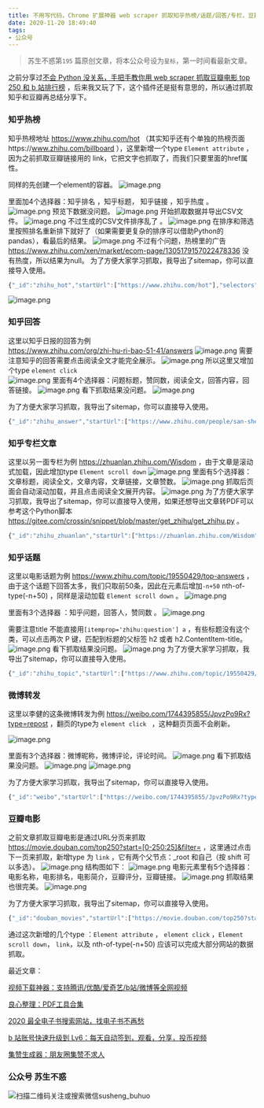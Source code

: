 ```yaml
---
title: 不用写代码，Chrome 扩展神器 web scraper 抓取知乎热榜/话题/回答/专栏，豆瓣电影
date: 2020-11-20 18:49:40
tags:
- 公众号
---
```

> 苏生不惑第`195` 篇原创文章，将本公众号设为`星标`，第一时间看最新文章。

之前分享过[不会 Python 没关系，手把手教你用 web scraper 抓取豆瓣电影 top 250 和 b 站排行榜](https://mp.weixin.qq.com/s/6UrMYkJoQGhNS_JvCZYwWA) ，后来我又玩了下，这个插件还是挺有意思的，所以通过抓取知乎和豆瓣再总结分享下。

### 知乎热榜
知乎热榜地址 https://www.zhihu.com/hot  （其实知乎还有个单独的热榜页面https://www.zhihu.com/billboard ），这里新增一个type `Element attribute` ，因为之前抓取豆瓣链接用的 link，它把文字也抓取了，而我们只要里面的href属性。

同样的先创建一个element的容器。
![image.png](https://upload-images.jianshu.io/upload_images/23152173-18e11ee17b7f2f13.png?imageMogr2/auto-orient/strip%7CimageView2/2/w/1240)

里面加4个选择器：知乎排名 ，知乎标题， 知乎链接 ，知乎热度 。
![image.png](https://upload-images.jianshu.io/upload_images/23152173-5af1882718979e0a.png?imageMogr2/auto-orient/strip%7CimageView2/2/w/1240)
预览下数据没问题。
![image.png](https://upload-images.jianshu.io/upload_images/23152173-24935e13fbd0455b.png?imageMogr2/auto-orient/strip%7CimageView2/2/w/1240)
开始抓取数据并导出CSV文件。
![image.png](https://upload-images.jianshu.io/upload_images/23152173-cfbf4b54ee671e9e.png?imageMogr2/auto-orient/strip%7CimageView2/2/w/1240)
不过生成的CSV文件排序乱了  。
![image.png](https://upload-images.jianshu.io/upload_images/23152173-09010d986c156d33.png?imageMogr2/auto-orient/strip%7CimageView2/2/w/1240)
在排序和筛选里按照排名重新排下就好了（如果需要更复杂的排序可以借助Python的pandas），看最后的结果。
![image.png](https://upload-images.jianshu.io/upload_images/23152173-acc96121f9326100.png?imageMogr2/auto-orient/strip%7CimageView2/2/w/1240)
不过有个问题，热榜里的广告 https://www.zhihu.com/xen/market/ecom-page/1305179157022478336 没有热度，所以结果为null。 
为了方便大家学习抓取，我导出了sitemap，你可以直接导入使用。
```js
{"_id":"zhihu_hot","startUrl":["https://www.zhihu.com/hot"],"selectors":[{"id":"知乎排名","type":"SelectorText","parentSelectors":["内容容器"],"selector":"div.HotItem-rank","multiple":false,"regex":"","delay":0},{"id":"知乎标题","type":"SelectorText","parentSelectors":["内容容器"],"selector":"h2","multiple":false,"regex":"","delay":0},{"id":"知乎链接","type":"SelectorElementAttribute","parentSelectors":["内容容器"],"selector":".HotItem-content a","multiple":false,"extractAttribute":"href","delay":0},{"id":"知乎热度","type":"SelectorText","parentSelectors":["内容容器"],"selector":"div.HotItem-metrics","multiple":false,"regex":"","delay":0},{"id":"内容容器","type":"SelectorElement","parentSelectors":["_root"],"selector":"section","multiple":true,"delay":0}]}
```
![image.png](https://upload-images.jianshu.io/upload_images/23152173-6813b967bbca7647.png?imageMogr2/auto-orient/strip%7CimageView2/2/w/1240)

### 知乎回答
这里以知乎日报的回答为例  
https://www.zhihu.com/org/zhi-hu-ri-bao-51-41/answers 
![image.png](https://upload-images.jianshu.io/upload_images/23152173-3ab27631a502be51.png?imageMogr2/auto-orient/strip%7CimageView2/2/w/1240)
需要注意知乎的回答需要点击阅读全文才能完全展示。
![image.png](https://upload-images.jianshu.io/upload_images/23152173-5af6a554ed66b5d0.png?imageMogr2/auto-orient/strip%7CimageView2/2/w/1240)
所以这里又增加个type `element click`  
![image.png](https://upload-images.jianshu.io/upload_images/23152173-af3c9b14782225a4.png?imageMogr2/auto-orient/strip%7CimageView2/2/w/1240)
里面有4个选择器：问题标题，赞同数，阅读全文，回答内容，回答链接。
![image.png](https://upload-images.jianshu.io/upload_images/23152173-0e7d0a63274e249a.png?imageMogr2/auto-orient/strip%7CimageView2/2/w/1240)
看下抓取结果没问题。
![image.png](https://upload-images.jianshu.io/upload_images/23152173-331fa72ff0a9867e.png?imageMogr2/auto-orient/strip%7CimageView2/2/w/1240)

为了方便大家学习抓取，我导出了sitemap，你可以直接导入使用。
```js
{"_id":"zhihu_answer","startUrl":["https://www.zhihu.com/people/san-sheng-ruo-meng/answers"],"selectors":[{"id":"回答容器","type":"SelectorElement","parentSelectors":["_root"],"selector":"div.List-item","multiple":true,"delay":0},{"id":"问题标题","type":"SelectorText","parentSelectors":["回答容器"],"selector":"[itemprop='zhihu:question'] a","multiple":false,"regex":"","delay":0},{"id":"赞同数","type":"SelectorText","parentSelectors":["回答容器"],"selector":"button.VoteButton--up","multiple":false,"regex":"","delay":0},{"id":"阅读全文","type":"SelectorElementClick","parentSelectors":["回答容器"],"selector":"button.ContentItem-more","multiple":true,"delay":2000,"clickElementSelector":"button.ContentItem-more","clickType":"clickOnce","discardInitialElements":"do-not-discard","clickElementUniquenessType":"uniqueText"},{"id":"回答内容","type":"SelectorText","parentSelectors":["回答容器"],"selector":"div.RichContent-inner","multiple":false,"regex":"","delay":0},{"id":"回答链接","type":"SelectorElementAttribute","parentSelectors":["回答容器"],"selector":"[itemprop='zhihu:question'] a","multiple":false,"extractAttribute":"href","delay":0}]}
```

### 知乎专栏文章

这里以另一面专栏为例 https://zhuanlan.zhihu.com/Wisdom  ，由于文章是滚动式加载，因此增加type `Element scroll down`
![image.png](https://upload-images.jianshu.io/upload_images/23152173-654a05c6a19f4544.png?imageMogr2/auto-orient/strip%7CimageView2/2/w/1240)
里面有5个选择器：文章标题，阅读全文，文章内容，文章链接，文章赞数。
![image.png](https://upload-images.jianshu.io/upload_images/23152173-9ed9aa216b2e9768.png?imageMogr2/auto-orient/strip%7CimageView2/2/w/1240)
抓取后页面会自动滚动加载，并且点击阅读全文展开内容。
![image.png](https://upload-images.jianshu.io/upload_images/23152173-a240067de240ef73.png?imageMogr2/auto-orient/strip%7CimageView2/2/w/1240)
为了方便大家学习抓取，我导出了sitemap，你可以直接导入使用，如果还想导出文章转PDF可以参考这个Python脚本 https://gitee.com/crossin/snippet/blob/master/get_zhihu/get_zhihu.py 。
```js
{"_id":"zhihu_zhuanlan","startUrl":["https://zhuanlan.zhihu.com/Wisdom"],"selectors":[{"id":"文章容器","type":"SelectorElementScroll","parentSelectors":["_root"],"selector":"div.css-8txec3","multiple":true,"delay":2000},{"id":"文章标题","type":"SelectorText","parentSelectors":["文章容器"],"selector":".ContentItem-title a","multiple":false,"regex":"","delay":0},{"id":"阅读全文","type":"SelectorElementClick","parentSelectors":["文章容器"],"selector":"button.ContentItem-more","multiple":true,"delay":2000,"clickElementSelector":"button.ContentItem-more","clickType":"clickOnce","discardInitialElements":"do-not-discard","clickElementUniquenessType":"uniqueHTMLText"},{"id":"文章内容","type":"SelectorText","parentSelectors":["文章容器"],"selector":"div.RichContent-inner","multiple":false,"regex":"","delay":0},{"id":"文章链接","type":"SelectorElementAttribute","parentSelectors":["文章容器"],"selector":".ContentItem-title a","multiple":false,"extractAttribute":"href","delay":0},{"id":"文章赞数","type":"SelectorText","parentSelectors":["文章容器"],"selector":"button.VoteButton--up","multiple":false,"regex":"","delay":0}]}
```
### 知乎话题
这里以电影话题为例 https://www.zhihu.com/topic/19550429/top-answers ，由于这个话题下回答太多，我们只取前50条，因此在元素后增加`-n+50` nth-of-type(-n+50) ，同样是滚动加载 `Element scroll down` 。
![image.png](https://upload-images.jianshu.io/upload_images/23152173-a5ec4444493997fa.png?imageMogr2/auto-orient/strip%7CimageView2/2/w/1240)

里面有3个选择器 ：知乎问题，回答人，赞同数 。
![image.png](https://upload-images.jianshu.io/upload_images/23152173-ffc6aaf59aa5fe03.png?imageMogr2/auto-orient/strip%7CimageView2/2/w/1240)

需要注意title 不能直接用`[itemprop='zhihu:question'] a` ，有些标题没有这个类，可以点击两次 P 键，匹配到标题的父标签 h2 或者 h2.ContentItem-title。
![image.png](https://upload-images.jianshu.io/upload_images/23152173-99a6f666ac0e7096.png?imageMogr2/auto-orient/strip%7CimageView2/2/w/1240)
看下抓取结果没问题。
![image.png](https://upload-images.jianshu.io/upload_images/23152173-f2fc8c835cfeea69.png?imageMogr2/auto-orient/strip%7CimageView2/2/w/1240)
为了方便大家学习抓取，我导出了sitemap，你可以直接导入使用。
```js
{"_id":"zhihu_topic","startUrl":["https://www.zhihu.com/topic/19550429/top-answers"],"selectors":[{"id":"topic","type":"SelectorElementScroll","parentSelectors":["_root"],"selector":"div.List-item:nth-of-type(-n+100)","multiple":true,"delay":2000},{"id":"知乎问题","type":"SelectorText","parentSelectors":["topic"],"selector":"h2","multiple":false,"regex":"","delay":0},{"id":"回答人","type":"SelectorText","parentSelectors":["topic"],"selector":".AuthorInfo-name div.Popover","multiple":false,"regex":"","delay":0},{"id":"赞同数","type":"SelectorText","parentSelectors":["topic"],"selector":"button.VoteButton--up","multiple":false,"regex":"","delay":0}]}
```
### 微博转发
这里以李健的这条微博转发为例 https://weibo.com/1744395855/JpvzPo9Rx?type=repost ，翻页的type为 `element click ` ，这种翻页页面不会刷新。

![image.png](https://upload-images.jianshu.io/upload_images/23152173-28429c28ba30a4ab.png?imageMogr2/auto-orient/strip%7CimageView2/2/w/1240)

 里面有3个选择器：微博昵称，微博评论，评论时间。
![image.png](https://upload-images.jianshu.io/upload_images/23152173-c4bee952b8316839.png?imageMogr2/auto-orient/strip%7CimageView2/2/w/1240)
看下抓取结果没问题。
![image.png](https://upload-images.jianshu.io/upload_images/23152173-930df52bd087cb56.png?imageMogr2/auto-orient/strip%7CimageView2/2/w/1240)
![image.png](https://upload-images.jianshu.io/upload_images/23152173-bac91764a2bd27c0.png?imageMogr2/auto-orient/strip%7CimageView2/2/w/1240)

为了方便大家学习抓取，我导出了sitemap，你可以直接导入使用。
```js
{"_id":"weibo","startUrl":["https://weibo.com/1744395855/JpvzPo9Rx?type=repost"],"selectors":[{"id":"content","type":"SelectorElementClick","parentSelectors":["_root"],"selector":"div.list_li","multiple":true,"delay":2000,"clickElementSelector":"a.page[action-data]","clickType":"clickOnce","discardInitialElements":"do-not-discard","clickElementUniquenessType":"uniqueText"},{"id":"微博昵称","type":"SelectorText","parentSelectors":["content"],"selector":".WB_text a[usercard]","multiple":false,"regex":"","delay":0},{"id":"微博评论","type":"SelectorText","parentSelectors":["content"],"selector":".WB_text span","multiple":false,"regex":"","delay":0},{"id":"评论时间","type":"SelectorText","parentSelectors":["content"],"selector":".WB_from a","multiple":false,"regex":"","delay":0}]}
```
### 豆瓣电影
之前文章抓取豆瓣电影是通过URL分页来抓取 https://movie.douban.com/top250?start=[0-250:25]&filter=  ，这里通过点击下一页来抓取，新增type 为 `link` ，它有两个父节点：_root 和自己（按 shift 可以多选）。
![image.png](https://upload-images.jianshu.io/upload_images/23152173-9d8e78ed05fc62a6.png?imageMogr2/auto-orient/strip%7CimageView2/2/w/1240)
结构图如下：
![image.png](https://upload-images.jianshu.io/upload_images/23152173-af79a3c10e1e4c1b.png?imageMogr2/auto-orient/strip%7CimageView2/2/w/1240)
电影元素里有5个选择器：电影名称，电影排名，电影简介，豆瓣评分，豆瓣链接。
![image.png](https://upload-images.jianshu.io/upload_images/23152173-1ca3b589518541d4.png?imageMogr2/auto-orient/strip%7CimageView2/2/w/1240)
抓取结果也很完美。
![image.png](https://upload-images.jianshu.io/upload_images/23152173-263856e78477e958.png?imageMogr2/auto-orient/strip%7CimageView2/2/w/1240)

为了方便大家学习抓取，我导出了sitemap，你可以直接导入使用。
```js
{"_id":"douban_movies","startUrl":["https://movie.douban.com/top250?start=0&filter="],"selectors":[{"id":"下一页","type":"SelectorLink","parentSelectors":["_root","下一页"],"selector":".next a","multiple":true,"delay":0},{"id":"电影元素","type":"SelectorElement","parentSelectors":["_root","下一页"],"selector":".grid_view li","multiple":true,"delay":0},{"id":"电影名称","type":"SelectorText","parentSelectors":["电影元素"],"selector":"span.title:nth-of-type(1)","multiple":false,"regex":"","delay":0},{"id":"电影排名","type":"SelectorText","parentSelectors":["电影元素"],"selector":"em","multiple":false,"regex":"","delay":0},{"id":"电影简介","type":"SelectorText","parentSelectors":["电影元素"],"selector":"span.inq","multiple":false,"regex":"","delay":0},{"id":"豆瓣评分","type":"SelectorText","parentSelectors":["电影元素"],"selector":"span.rating_num","multiple":false,"regex":"","delay":0},{"id":"豆瓣链接","type":"SelectorElementAttribute","parentSelectors":["电影元素"],"selector":"div.hd a","multiple":false,"extractAttribute":"href","delay":0}]}
```
通过这次新增的几个type ：`Element attribute` ， `element click` ，`Element scroll down`， `link`，以及 nth-of-type(-n+50) 应该可以完成大部分网站的数据抓取。

最近文章：

[视频下载神器：支持腾讯/优酷/爱奇艺/b站/微博等全网视频](https://mp.weixin.qq.com/s/n9ddxx6Zu5hC7cqEXRnMOg)

[良心整理：PDF工具合集](https://mp.weixin.qq.com/s/j88qrbHF9k-h7zrgfD87iw)

[2020 最全电子书搜索网站，找电子书不再愁](https://mp.weixin.qq.com/s/pt0hCthceThMZVU0Ht89AA)

[b 站账号快速升级到 Lv6：每天自动签到，观看，分享，投币视频 ](https://mp.weixin.qq.com/s/Agh5EAgkd6__jq3J6CCNlA)

[集赞生成器：朋友圈集赞不求人](https://mp.weixin.qq.com/s/Zjhap47PGpIhQi79gkekCg)

### 公众号 苏生不惑
 ![扫描二维码关注或搜索微信susheng_buhuo](https://upload-images.jianshu.io/upload_images/17817191-6e0079f95d4c0338.jpg?imageMogr2/auto-orient/strip%7CimageView2/2/w/1240)